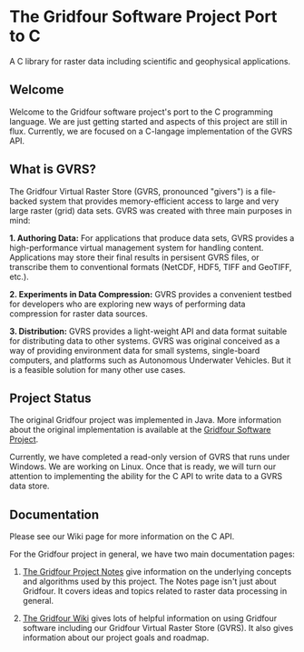 # The Gridfour Software Project Port to C
A C library for raster data including scientific and geophysical applications.

## Welcome
Welcome to the Gridfour software project's port to the C programming language.  We are just getting
started and aspects of this project are still in flux.  Currently, we are focused on
a C-langage implementation of the GVRS API.

## What is GVRS?
The Gridfour Virtual Raster Store (GVRS, pronounced "givers") is a file-backed system
that provides memory-efficient access to large and very large raster (grid) data sets.
GVRS was created with three main purposes in mind:

**1. Authoring Data:** For applications that produce data sets, GVRS provides a high-performance
virtual management system for handling content. Applications may store their final results
in persisent GVRS files, or transcribe them to conventional formats (NetCDF, HDF5, TIFF and GeoTIFF, etc.).

**2. Experiments in Data Compression:**  GVRS provides a convenient testbed for developers
who are exploring new ways of performing data compression for raster data sources.

**3. Distribution:**  GVRS provides a light-weight API and data format suitable for distributing
data to other systems. GVRS was original conceived as a way of providing environment data for small systems, 
single-board computers, and platforms such as Autonomous Underwater Vehicles. But it is a feasible
solution for many other use cases.

## Project Status
The original Gridfour project was implemented in Java. More information about the original implementation
is available at the [Gridfour Software Project](https://github.com/gwlucastrig/gridfour).

Currently, we have completed a read-only version of GVRS that runs under Windows. We are working
on Linux.  Once that is ready, we will turn our attention to implementing the ability
for the C API to write data to a GVRS data store.

## Documentation

Please see our Wiki page for more information on the C API.

For the Gridfour project in general, we have two main documentation pages:

1. [The Gridfour Project Notes](https://gwlucastrig.github.io/GridfourDocs/notes/index.html) give information on
   the underlying concepts and algorithms used by this project. The Notes page isn't just about Gridfour.
   It covers ideas and topics related to raster data processing in general.

2. [The Gridfour Wiki](https://github.com/gwlucastrig/gridfour/wiki) gives lots of helpful information
   on using Gridfour software including our Gridfour Virtual Raster Store (GVRS). It also gives information
   about our project goals and roadmap.
 
